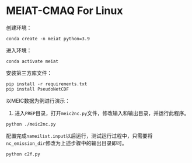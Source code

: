 # MEIAT-CMAQ For Linux



创建环境：

```shell
conda create -n meiat python=3.9
```

进入环境：

```shell
conda activate meiat
```

安装第三方库文件：

```shell
pip install -r requirements.txt
pip install PseudoNetCDF
```

以MEIC数据为例进行演示：

1. 进入`PREP`目录，打开`meic2nc.py`文件，修改输入和输出目录，并运行此程序。

```shell
python ./meic2nc.py
```

配置完成`nameilist.input`以后运行，测试运行过程中，只需要将`nc_emission_dir`修改为上述步骤中的输出目录即可。

```shell
python c2f.py
```


